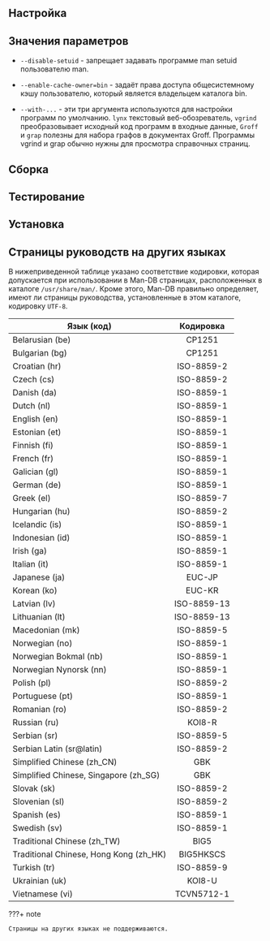<pkg :name="'man-db'" instsize showsbu2></pkg>

## Настройка

<package-script :package="'man-db'" :type="'configure'"></package-script>

## Значения параметров

- `--disable-setuid` - запрещает задавать программе man setuid пользователю man.

- `--enable-cache-owner=bin` - задаёт права доступа общесистемному кэшу пользователю, который является владельцем каталога bin.

- `--with-...` - эти три аргумента используются для настройки программ по умолчанию. `lynx` текстовый веб-обозреватель, `vgrind` преобразовывает исходный код программ в входные данные, `Groff` и `grap` полезны для набора графов в документах Groff. Программы vgrind и grap обычно нужны для просмотра справочных страниц.

## Сборка

<package-script :package="'man-db'" :type="'build'"></package-script>

## Тестирование

<package-script :package="'man-db'" :type="'test'"></package-script>

## Установка

<package-script :package="'man-db'" :type="'install'"></package-script>

## Страницы руководств на других языках

В нижеприведенной таблице указано соответствие кодировки, которая допускается при использовании в Man-DB страницах, расположенных в каталоге `/usr/share/man/`.
Кроме этого, Man-DB правильно определяет, имеют ли страницы руководства, установленные в этом каталоге, кодировку `UTF-8`.

| Язык (код)                             |  Кодировка  |
| -------------------------------------- | :---------: |
| Belarusian (be)                        |   CP1251    |
| Bulgarian (bg)                         |   CP1251    |
| Croatian (hr)                          | ISO-8859-2  |
| Czech (cs)                             | ISO-8859-2  |
| Danish (da)                            | ISO-8859-1  |
| Dutch (nl)                             | ISO-8859-1  |
| English (en)                           | ISO-8859-1  |
| Estonian (et)                          | ISO-8859-1  |
| Finnish (fi)                           | ISO-8859-1  |
| French (fr)                            | ISO-8859-1  |
| Galician (gl)                          | ISO-8859-1  |
| German (de)                            | ISO-8859-1  |
| Greek (el)                             | ISO-8859-7  |
| Hungarian (hu)                         | ISO-8859-2  |
| Icelandic (is)                         | ISO-8859-1  |
| Indonesian (id)                        | ISO-8859-1  |
| Irish (ga)                             | ISO-8859-1  |
| Italian (it)                           | ISO-8859-1  |
| Japanese (ja)                          |   EUC-JP    |
| Korean (ko)                            |   EUC-KR    |
| Latvian (lv)                           | ISO-8859-13 |
| Lithuanian (lt)                        | ISO-8859-13 |
| Macedonian (mk)                        | ISO-8859-5  |
| Norwegian (no)                         | ISO-8859-1  |
| Norwegian Bokmal (nb)                  | ISO-8859-1  |
| Norwegian Nynorsk (nn)                 | ISO-8859-1  |
| Polish (pl)                            | ISO-8859-2  |
| Portuguese (pt)                        | ISO-8859-1  |
| Romanian (ro)                          | ISO-8859-2  |
| Russian (ru)                           |   KOI8-R    |
| Serbian (sr)                           | ISO-8859-5  |
| Serbian Latin (sr@latin)               | ISO-8859-2  |
| Simplified Chinese (zh_CN)             |     GBK     |
| Simplified Chinese, Singapore (zh_SG)  |     GBK     |
| Slovak (sk)                            | ISO-8859-2  |
| Slovenian (sl)                         | ISO-8859-2  |
| Spanish (es)                           | ISO-8859-1  |
| Swedish (sv)                           | ISO-8859-1  |
| Traditional Chinese (zh_TW)            |    BIG5     |
| Traditional Chinese, Hong Kong (zh_HK) |  BIG5HKSCS  |
| Turkish (tr)                           | ISO-8859-9  |
| Ukrainian (uk)                         |   KOI8-U    |
| Vietnamese (vi)                        | TCVN5712-1  |

???+ note

    Страницы на других языках не поддерживаются.

<script>
	new Vue({ el: '#main' })
</script>

